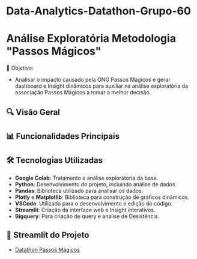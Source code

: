 # Data-Analytics-Datathon-Grupo-60

# Análise Exploratória Metodologia "Passos Mágicos"

🎯 Objetivo: 
- Analisar o impacto causado pela ONG Passos Mágicos e gerar dashboard e Insight dinâmicos para auxiliar na análise exploratória
  da associação Passos Mágicos a tomar a melhor decisão.
  
## 🔍 Visão Geral


## 📊 Funcionalidades Principais


## 🛠️ Tecnologias Utilizadas
- **Google Colab**: Tratamento e análise explorátoria da base.
- **Python**: Desenvolvimento do projeto, incluindo análise de dados
- **Pandas**: Biblioteca utilizado para analisar os dados.
- **Plotly** e **Matplotlib**: Biblioteca para construção de gráficos dinâmicos.
- **VSCode**: Utilizado para o desenvolvimento e edição do código.
- **Streamlit**: Criação da interface web e Insight interativos.
- **Bigquery**: Para criação de query e analise de Desistência.

## 🚀 Streamlit do Projeto
- [Datathon Passos Mágicos](https://data-analytics-datathon-grupo-60.streamlit.app/)
